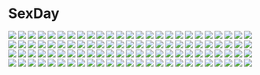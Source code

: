 # SexDay
![](https://konachan.com/jpeg/de45f2df2ae77dd45138800100c6670f/Konachan.com%20-%2078597%202girls%20animal_ears%20ass%20bunnygirl%20inaba_tewi%20nopan%20reisen_udongein_inaba%20tagme_%28artist%29%20thighhighs%20touhou.jpg)
![](https://konachan.com/image/b65a80cf282b97953313775e8bbfef90/Konachan.com%20-%20186178%20black_hair%20breasts%20cleavage%20katana%20logo%20long_hair%20nopan%20original%20qbspdl%20sword%20thighhighs%20unleashed%20weapon.jpg)
![](https://konachan.com/image/03961ccc70f3843cfbd1a86e90bbc723/Konachan.com%20-%2010708%20.hack__%20.hack__legend_of_the_twilight%20kunisaki_rena.jpg)
![](https://konachan.com/image/b1f3ffc10bd8713ef04e48eba8c1677c/Konachan.com%20-%2018928%20black%20book%20dark%20hat%20long_hair%20mage%20magic%20patchouli_knowledge%20purple_eyes%20purple_hair%20touhou.jpg)
![](https://konachan.com/image/77f0fd1b0ac31c7731d86be442878483/Konachan.com%20-%20174895%20breasts%20cleavage%20headphones%20nagomi_no_ame%20original%20short_hair%20tagme%20underboob%20white_hair%20yellow_eyes.jpg)
![](https://konachan.com/image/62bd8920df4bf5ab8e4cec995a40db1c/Konachan.com%20-%2025050%20chibi%20kimi_ga_nozomu_eien%20suzumiya_akane.jpg)
![](https://konachan.com/image/fef5a16d95fe5ca5cddc52136598e7de/Konachan.com%20-%20124828%20black_hair%20breasts%20kurochijo%20long_hair%20nipples%20nude%20original%20red_eyes%20shuugetsu_karasu.jpg)
![](https://konachan.com/image/5b0690dc1ad668eafa6d50aa112616d9/Konachan.com%20-%20294565%20horns%20short_hair%20tail%20toriumi_harumi%20wings.jpg)
![](https://konachan.com/jpeg/b720db972fe16c0c2cd5fc2cbcb05eb1/Konachan.com%20-%20215686%20blonde_hair%20brown_hair%20clouds%20headphones%20kneehighs%20lulu_season%20male%20original%20school_uniform%20signed%20skirt%20sky.jpg)
![](https://konachan.com/jpeg/bff00a60835e4787646906bf8ff32559/Konachan.com%20-%20236175%20animal%20bicycle%20bird%20brown_eyes%20brown_hair%20clouds%20higa_natsumi%20minami_kamakura_koukou_joshi_jitensha-bu%20nilitsu%20short_hair%20sky%20sunglasses%20sunset.jpg)
![](https://konachan.com/image/0fc8fc5e28afd5b2e54a295571e49805/Konachan.com%20-%20251450%20all_male%20elbow_gloves%20gloves%20male%20moon%20night%20original%20skunkyfly%20stars%20watermark%20yellow_eyes.jpg)
![](https://konachan.com/jpeg/b7438a9f2cbcb45e844e177a144068d9/Konachan.com%20-%20270204%20blue_eyes%20breasts%20gorgeous_mushroom%20masturbation%20navel%20nipples%20original%20purple_hair%20see_through%20thighhighs%20third-party_edit%20uncensored%20white.jpg)
![](https://konachan.com/image/f2c49fa99b2d448473a798665f8247d7/Konachan.com%20-%2064420%202girls%20animal_ears%20bra%20breasts%20catgirl%20chuuou_higashiguchi%20cleavage%20foxgirl%20panties%20scan%20thighhighs%20underwear.jpg)
![](https://konachan.com/image/aa2a218e58fd1bf5fae76a68ea94bba7/Konachan.com%20-%20204896%20animal%20blush%20bow%20brown_hair%20flowers%20japanese_clothes%20kimono%20long_hair%20original%20ponytail%20rabbit%20rose%20snow%20tonchan%20umbrella%20winter.jpg)
![](https://konachan.com/image/930ee34e58d1b65aafdaa01186d264e7/Konachan.com%20-%2051885%20blue_eyes%20boots%20dress%20headphones%20long_hair%20megurine_luka%20pink_hair%20thighhighs%20vocaloid.jpg)
![](https://konachan.com/image/55fd29349baf2441537f85ca78c9cf2b/Konachan.com%20-%20172106%20animal_ears%20blonde_hair%20bra%20catgirl%20panties%20red_eyes%20underwear.jpg)
![](https://konachan.com/image/9708c38a62dfba9b8c16dd69b79ddefc/Konachan.com%20-%20240795%201000-chan%20animal_ears%20blue_hair%20bow%20hashimoto_takashi%20oizumi%20purple_eyes%20short_hair%20thighhighs.jpg)
![](https://konachan.com/image/f04db39e20e067fc76aba77df6e0dfaa/Konachan.com%20-%2027600%20nagato_yuki%20suzumiya_haruhi_no_yuutsu.jpg)
![](https://konachan.com/image/ab88e5976d2c7e9953054d90bca154bc/Konachan.com%20-%2033098%20blue_eyes%20dress%20elbow_gloves%20gloves%20hat%20kirisame_marisa%20long_hair%20pink_hair%20touhou%20witch%20witch_hat%20zoom_layer.jpg)
![](https://konachan.com/image/6a2b4f645cc9f4128df8d4e83f1aad9c/Konachan.com%20-%2044309%20animal_ears%20blush%20brown_hair%20foxgirl%20long_hair%20mito_mashiro%20moekibara_fumitake%20nude%20purple_eyes%20tail%20tayutama.jpg)
![](https://konachan.com/jpeg/d28eb87bc766edf2132fb810e7900265/Konachan.com%20-%20281251%20bicycle%20gloves%20gradient%20green_hair%20hitomi_kazuya%20original%20purple_eyes%20skintight%20thighhighs%20third-party_edit%20watermark.jpg)
![](https://konachan.com/image/782ce2bb0cb656932dc1f327e4dd4ed4/Konachan.com%20-%208912%20kanon%20minase_nayuki.jpg)
![](https://konachan.com/image/f2b75a0438cc1972f9d12bf7eee95590/Konachan.com%20-%2017025%20azumanga_daioh%20kagura%20kasuga_ayumu%20mihama_chiyo%20mizuhara_koyomi%20sakaki%20takino_tomo.jpg)
![](https://konachan.com/jpeg/07041f3a23a42fdc6dcece20d1724713/Konachan.com%20-%20195564%202girls%20bow%20braids%20cape%20cirno%20dress%20fairy%20gray_hair%20headdress%20izayoi_sakuya%20knife%20maid%20ribbons%20short_hair%20snow%20touhou%20u-joe%20weapon%20wings.jpg)
![](https://konachan.com/jpeg/93ab5128f1ec87b5096a35f92b83f9e0/Konachan.com%20-%20133394%20amasaka_takashi%20black_hair%20blush%20game_cg%20koi_mekuri_clover%20long_hair%20sakanoue_mikana%20swimsuit%20wet.jpg)
![](https://konachan.com/jpeg/6feaff806a0e7366a809ab40a694a4ff/Konachan.com%20-%20254301%20anus%20ass%20blonde_hair%20breasts%20censored%20game_cg%20granblue_fantasy%20hug%20long_hair%20male%20pussy%20sideboob%20splush_wave%20tagme_%28artist%29%20thighhighs%20yellow_eyes.jpg)
![](https://konachan.com/image/ba14aa9462ef21336c3ff4e53df66fb1/Konachan.com%20-%2090685%20aqua_hair%20butterfly%20hatsune_miku%20skirt%20tie%20twintails%20vocaloid.jpg)
![](https://konachan.com/jpeg/2fa257b66c778260b827cce1c4e5cc60/Konachan.com%20-%20177347%20barefoot%20blonde_hair%20book%20breasts%20brown_eyes%20cleavage%20drink%20hinaame%20idolmaster%20idolmaster_cinderella_girls%20necklace%20shiomi_shuuko%20short_hair.jpg)
![](https://konachan.com/image/19b81d4a9125c244155be17b185a9bc8/Konachan.com%20-%2063444%20favorite%20game_cg%20hoshizora_no_memoria%20tagme.jpg)
![](https://konachan.com/image/899b56207617156d47cc73b580836c76/Konachan.com%20-%20289594%20bikini%20blue_eyes%20choker%20drink%20fate_grand_order%20fate_%28series%29%20flat_chest%20hoodie%20meltryllis%20purple_hair%20sunglasses%20swimsuit%20thighhighs.jpg)
![](https://konachan.com/image/0344fc9f4f27a186557eabc7291475e1/Konachan.com%20-%20271749%20bed%20black_hair%20bow%20chain%20goth-loli%20headdress%20lolita_fashion%20long_hair%20navel%20original%20panties%20shackles%20shima0917%20underwear.jpg)
![](https://konachan.com/image/fe6a3668eb0af238f9898bcc7110525d/Konachan.com%20-%20183886%20akasi0816%20crying%20kagerou_project%20kozakura_mary%20maid%20red_eyes%20tears%20wings.jpg)
![](https://konachan.com/jpeg/56fdb7224b4b89115183d9e996ab92a5/Konachan.com%20-%20181393%201ji45fun%20all_male%20male%20red_eyes%20short_hair%20white_hair.jpg)
![](https://konachan.com/image/773ef0f0a3323f654d0a29a595e4f5b4/Konachan.com%20-%2011661%20tagme.jpg)
![](https://konachan.com/jpeg/f1fb2faff895f43719dee20c9ac8cee9/Konachan.com%20-%20172249%20alice_margatroid%20blonde_hair%20blue_eyes%20bow%20doll%20dress%20freeze-ex%20glasses%20headband%20hourai%20kirisame_marisa%20shanghai_doll%20short_hair%20touhou.jpg)
![](https://konachan.com/jpeg/bacbdb49fbc00a89a6c606a7a4c4d192/Konachan.com%20-%2032480%20kamishiro_rin%20kazetsubaki_kuriko%20komatsu_eiji%20kurioka_maiho%20maburaho%20miyama_yuna%20shikimori_kazuki%20third-party_edit%20yamase_kamiyo.jpg)
![](https://konachan.com/image/ed449e926c88b4eb6d3347595279eb79/Konachan.com%20-%2036551%20kuhouin_murasaki%20kure-nai%20kurenai_shinkurou%20murakami_ginko%20muto_tamaki%20yamie.jpg)
![](https://konachan.com/image/51995ad4378e50b4b3bc5f694337358a/Konachan.com%20-%20159180%20crazypen%20hatsune_miku%20jpeg_artifacts%20tell_your_world_%28vocaloid%29%20vocaloid.jpg)
![](https://konachan.com/jpeg/d41ea1f06e0cd1538b1a1ce68293c1a3/Konachan.com%20-%2013718%20blonde_hair%20brown_eyes%20brown_hair%20happiness%20kohinata_otoha%20kohinata_sumomo%20school_uniform%20wink.jpg)
![](https://konachan.com/image/51abd7107f4d05be4443f3098dc5cbd8/Konachan.com%20-%20197708%20blue_eyes%20blue_hair%20blush%20bow%20breasts%20catgirl%20choker%20cleavage%20corset%20gun%20headband%20headdress%20long_hair%20panties%20saber%20underwear%20uniform%20weapon.jpg)
![](https://konachan.com/image/e59786d6767d3fb521babb8f339a37a3/Konachan.com%20-%2025025%20amano_kozue%20aria%20mizunashi_akari.jpg)
![](https://konachan.com/jpeg/47eb2ecb3274e7a6c166974d778de689/Konachan.com%20-%2031213%20breasts%20censored%20cum%20game_cg%20lyrical_lyric%20marmalade%20mikeou%20nipples%20open_shirt%20panties%20panty_pull%20pussy%20school_uniform%20twintails%20underwear.jpg)
![](https://konachan.com/jpeg/9076a06efa55a4efbbec0803853fb772/Konachan.com%20-%2030943%20nagato_yuki%20suzumiya_haruhi_no_yuutsu%20swimsuit%20white.jpg)
![](https://konachan.com/jpeg/7a68b3bb8f7b554ae60e5bc33759998c/Konachan.com%20-%20301462%20asuteroid%20gun%20long_hair%20original%20scenic%20weapon.jpg)
![](https://konachan.com/image/e36166f2e9adb620fb7dd3e16364a7d1/Konachan.com%20-%20183580%20anthropomorphism%20black_hair%20breasts%20dragonmaterial%20erect_nipples%20japanese_clothes%20kantai_collection%20long_hair%20miko%20ofuda%20panties%20purple_eyes%20underwear.jpg)
![](https://konachan.com/image/542dd324423f85f4238d147161862f51/Konachan.com%20-%20267021%202girls%20blonde_hair%20blush%20fate_grand_order%20fate_stay_night%20fate_%28series%29%20gogatsu_fukuin%20grass%20green_eyes%20mordred%20ponytail%20saber%20short_hair%20wink.jpg)
![](https://konachan.com/image/d7724421bfcdd5c19ad9fde16ba835c0/Konachan.com%20-%2034457%20ef.jpg)
![](https://konachan.com/image/2dd1d44ae948073495d3f1548dcc3e36/Konachan.com%20-%20153314%20gym_uniform%20long_hair%20red_eyes%20ribbons%20shimesaba_kohada%20thighhighs%20walpurgis%20white_hair.jpg)
![](https://konachan.com/image/e1c9ab50eb344c6aeecbbc54c0a3a4b0/Konachan.com%20-%2029200%20littlewitch%20oyari_ashito%20see_through.jpg)
![](https://konachan.com/jpeg/36e1d33069ed2e16fc45124e0ac5c9ac/Konachan.com%20-%20250130%20boots%20brown_eyes%20building%20city%20gloves%20green_eyes%20group%20gun%20hat%20long_hair%20panties%20pantyhose%20scar%20skirt%20sky%20sleeping%20twintails%20underwear%20weapon.jpg)
![](https://konachan.com/image/b3cfce9a1fb639da71cf0f12887f9024/Konachan.com%20-%20147516%20black_hair%20blush%20breast_grab%20fingering%20navel%20no_bra%20panties%20pussy_juice%20tagme%20thighhighs%20underboob%20underwear%20uro_%28uroboros%29.jpg)
![](https://konachan.com/image/5c45df5cf658caae63c50afb154ca2b9/Konachan.com%20-%2037530%20bunnygirl%20guerilla_stunt_studio.jpg)
![](https://konachan.com/jpeg/e73cd194dc1ff0c9156f3ede9e372a3d/Konachan.com%20-%2068763%20bakuretsu_tenshi%20gun%20hakua_ugetsu%20jo%20meg%20red%20red_hair%20thighhighs%20weapon%20white_hair.jpg)
![](https://konachan.com/image/ca021a349dc3c9642bbe9e2413a68e8e/Konachan.com%20-%20184310%20flowers%20original%20sunga2usagi%20wings.jpg)
![](https://konachan.com/image/56ec803d7d7e01fd08bf24c42ef0a4a4/Konachan.com%20-%20157692%20brown_hair%20kousaka_kirino%20kousaka_kyousuke%20male%20ore_no_imouto_ga_konna_ni_kawaii_wake_ga_nai%20school_uniform%20sleeping%20sudachi_%28calendar%29.jpg)
![](https://konachan.com/image/88fcb40f3bc8396b28076e1e551e714f/Konachan.com%20-%20140390%20bloomers%20blue_eyes%20chibi%20crown%20dress%20drink%20garter%20gray_hair%20green_eyes%20group%20hat%20headband%20long_hair%20male%20red_eyes%20tail%20twintails%20vocaloid%20zhiyu_moke.jpg)
![](https://konachan.com/image/b7d70c2128a4a57ed03f74086b561fad/Konachan.com%20-%2065817%20blonde_hair%20kagamine_len%20kagamine_rin%20male%20short_hair%20vocaloid.jpg)
![](https://konachan.com/jpeg/6995bd296f765c31cb513735ad493c26/Konachan.com%20-%20155322%20animal%20bottle_miku%20bubbles%20fish%20hatsune_miku%20school_uniform%20soran2000%20vocaloid%20water.jpg)
![](https://konachan.com/image/73bfbcee120ba87727c5c63d06437c51/Konachan.com%20-%20112317%20fujiwara_no_mokou%20long_hair%20munya%20red_eyes%20touhou.jpg)
![](https://konachan.com/image/4333572ba4a5b1af15c74abe1e3edceb/Konachan.com%20-%2089481%20accelerator%20blush%20brown_eyes%20brown_hair%20choker%20last_order%20non-noon%20red_eyes%20short_hair%20to_aru_majutsu_no_index%20white_hair.jpg)
![](https://konachan.com/image/3ca84109cb27f5bc5f0ac9135f0878b7/Konachan.com%20-%20172781%20ani%20breasts%20bunny_ears%20cameltoe%20game-style%20halloween%20hat%20logo%20nipples%20panties%20pumpkin%20red_eyes%20seal-qualia%20spread_legs%20thighhighs%20underwear%20witch_hat.jpg)
![](https://konachan.com/image/08a6e65a0b8a69637554b41146105f57/Konachan.com%20-%20157112%20aircraft%20building%20dragon%20original%20pixiv_fantasia%20scenic%20yuuki_youichi.jpg)
![](https://konachan.com/image/216a13201943b45ff56422f8a0ce7d44/Konachan.com%20-%20275896%20animal%20bigrbear%20cat%20christmas%20demon%20green_eyes%20horns%20original.jpg)
![](https://konachan.com/image/c2a63b6275178bf5384e688a6d8fc70a/Konachan.com%20-%20293779%20anus%20blue_eyes%20blue_hair%20blush%20breasts%20fire_emblem%20headband%20navel%20nipples%20nude%20okamired%20pussy%20pussy_juice%20uncensored%20vibrator%20watermark.jpg)
![](https://konachan.com/image/7e8c5e58f19323ce01c1fa41e62894ba/Konachan.com%20-%20192228%20blue_eyes%20bodysuit%20brown_hair%20eyepatch%20long_hair%20neon_genesis_evangelion%20satori0121%20soryu_asuka_langley.jpg)
![](https://konachan.com/jpeg/2657085f05d8f206bcbeef98ca8f1adb/Konachan.com%20-%20111542%20black_hair%20blue_eyes%20blush%20long_hair%20original%20panties%20retorillo%20signa%20signed%20sigonsoft%20thighhighs%20underwear%20waitress%20white.jpg)
![](https://konachan.com/jpeg/8bbd10abb2e0870482ae2d2691b804f6/Konachan.com%20-%20251961%20ball%20bikini%20blue_eyes%20braids%20breasts%20cleavage%20clouds%20long_hair%20navel%20original%20pink_hair%20sky%20sorano_%2812gou%29%20swimsuit%20tree%20water.jpg)
![](https://konachan.com/jpeg/6ab29b5e6491c2ec345c44fab401c16c/Konachan.com%20-%2089173%202girls%20forest%20japanese_clothes%20kochiya_sanae%20miko%20moriya_suwako%20relax%20touhou%20tree.jpg)
![](https://konachan.com/image/0f34a0a040303cc0cd69686c1046509d/Konachan.com%20-%2010028%20gotoh_keiji%20swimsuit%20takamura_keiko%20uta-kata.jpg)
![](https://konachan.com/image/12e4483e7941dd878f4510b7abcff9dc/Konachan.com%20-%20243659%20aliasing%20aqua_eyes%20beach%20clouds%20dress%20fate_grand_order%20fate_%28series%29%20long_hair%20re%3Arin%20sky%20summer_dress%20twintails%20water.jpg)
![](https://konachan.com/jpeg/e6fba2fe7cc3f1be98cadc887454a440/Konachan.com%20-%20238998%20breasts%20brown_hair%20cropped%20no_bra%20open_shirt%20original%20panty_pull%20short_hair%20skirt%20temutemutemu%20thighhighs.jpg)
![](https://konachan.com/image/ab1e4255cd1bf114244c5e5cd50327f9/Konachan.com%20-%20201656%20aqua_eyes%20aqua_hair%20hatsune_miku%20headphones%20kyod%2B%20long_hair%20microphone%20skirt%20tie%20twintails%20vocaloid.jpg)
![](https://konachan.com/jpeg/57f57f2532c94f2e098e66c3a5d30ac4/Konachan.com%20-%20136181%20arikawa_satoru%20bed%20black_hair%20breasts%20feng%20game_cg%20hoshizora_e_kakaru_hashi%20hoshizora_e_kakaru_hashi_aa%20long_hair%20nipples%20nude%20wink%20yorozu_senka.jpg)
![](https://konachan.com/image/213e3a09ad2e8b0947eb34565244fafb/Konachan.com%20-%2022292%20benibara_nadeshiko%20dualscreen%20fuyou_kaede%20kareha%20lisianthus%20mayumi_thyme%20megami%20nerine%20pointed_ears%20primula%20scan%20shigure_asa%20shuffle.jpg)
![](https://konachan.com/jpeg/6a66baa47551c0483a73f2f23632fd05/Konachan.com%20-%2029407%20cc%20code_geass%20kallen_stadtfeld.jpg)
![](https://konachan.com/image/75a40196bc7297f0e9e739dc4abdb0ee/Konachan.com%20-%2063470%20censored%20favorite%20game_cg%20hoshizora_no_memoria%20tagme.jpg)
![](https://konachan.com/image/63264cd6743e2944f8cb7abd2eec968e/Konachan.com%20-%20307214%20animal_ears%20bbeedol%20bicolored_eyes%20cherry_blossoms%20flowers%20gray_hair%20japanese_clothes%20kimono%20long_hair%20moon%20night%20original%20ponytail%20sky%20stars%20tail.jpg)
![](https://konachan.com/jpeg/697c85c4242428dc8f471c8df0b243c9/Konachan.com%20-%20196645%20animal_ears%20ass%20blush%20cameltoe%20catgirl%20long_hair%20maid%20original%20panties%20pantyhose%20pink_hair%20purple_eyes%20riv%20signed%20tail%20tears%20underwear.jpg)
![](https://konachan.com/jpeg/e6702bda5862e2312aa991ad3d6ce811/Konachan.com%20-%20120228%20game_cg%20izuna_zanshinken%20jouganji_tomoe%20male%20musumi_koutarou.jpg)
![](https://konachan.com/jpeg/ffff0cf53daf4809d3768072b6337669/Konachan.com%20-%20171875%20arisu_seiko%20black_hair%20blue_eyes%20brown_hair%20game_cg%20loli%20purple_eyes%20tenmaso%20usotsuki_ouji_to_nayameru_ohime-sama%20whirlpool.jpg)
![](https://konachan.com/image/ba334b3ecd9a26ef2bef9edbe8483b97/Konachan.com%20-%2086220%20blue_hair%20boots%20clouds%20dress%20drink%20fang%20fujishima_shinnosuke%20hat%20moon%20night%20red_eyes%20remilia_scarlet%20sky%20touhou%20vampire%20wings.jpg)
![](https://konachan.com/jpeg/3a00c6a4c9f9fb344c8eda729d537302/Konachan.com%20-%20301452%20animal_ears%20arknights%20ass%20blaze_%28arknights%29%20blush%20breasts%20brown_hair%20green_hair%20long_hair%20lu_hao_liang%20nipples%20panty_pull%20ponytail%20pussy%20sex%20tail.jpg)
![](https://konachan.com/jpeg/5b18087d3d4441c9ad38f2620508e019/Konachan.com%20-%20256554%20apron%20breast_hold%20breasts%20collar%20gray_hair%20headdress%20maid%20nipples%20no_bra%20orange_eyes%20original%20see_through%20twintails%20wet%20white%20wristwear.jpg)
![](https://konachan.com/image/5fbbd970059bdfc694c04a8a4397febc/Konachan.com%20-%2092636%20fuu%20samurai_champloo%20tagme.jpg)
![](https://konachan.com/image/4e28d3e442e3bb997b2c00bd4bac83cb/Konachan.com%20-%2016518%20tagme.jpg)
![](https://konachan.com/jpeg/70d5c26e662dc2fed09755bb415d25e0/Konachan.com%20-%2069241%20aqua_eyes%20aqua_hair%20clouds%20hatsune_miku%20long_hair%20skirt%20sky%20twintails%20vocaloid.jpg)
![](https://konachan.com/image/b29fa0c3b8a99da774ece96f1cb2b0e7/Konachan.com%20-%20242874%20apron%20blue_hair%20d-fragments%20funabori%20haruno_tomoya%20kneehighs%20school_uniform%20short_hair%20skirt.jpg)
![](https://konachan.com/image/8e4e11c30f9e7aee5ae9ef38840971a1/Konachan.com%20-%20120449%20aqua_hair%20close%20hatsune_miku%20headphones%20shu_%28shya%29%20twintails%20vocaloid.jpg)
![](https://konachan.com/image/a10821f49e2f118798e8fb8d7373bd5a/Konachan.com%20-%2029506%20shihou_matsuri%20sola%20vector.jpg)
![](https://konachan.com/image/6a1dec9cde9fa9cb817e3e422918fb9f/Konachan.com%20-%20254545%202girls%20afternoir%20bikini%20blonde_hair%20braids%20breasts%20cleavage%20pink_eyes%20pink_hair%20saber%20saber_alter%20short_hair%20swimsuit%20water%20wet%20yellow_eyes.jpg)
![](https://konachan.com/jpeg/59b05af00f68d8aa3246597fc68ddd9d/Konachan.com%20-%20174985%20animal%20cape%20cat%20game_cg%20hhg_megami_no_shuuen%20kirimiya_sally%20long_hair%20nanase_meruchi%20pink_hair%20purple_eyes%20windmill_%28company%29.jpg)
![](https://konachan.com/image/5534d99078caa2036bca53109a91a231/Konachan.com%20-%20101795%20blonde_hair%20flandre_scarlet%20hakurei_reimu%20hat%20japanese_clothes%20kirisame_marisa%20miko%20rain%20red_eyes%20serizawa_mutsuki%20touhou%20vampire%20water%20wings%20witch.jpg)
![](https://konachan.com/jpeg/c44cadd4bb2a7b952f71802f025b54ba/Konachan.com%20-%20238511%20animal_ears%20bow%20breasts%20brown_hair%20catgirl%20cosplay%20drink%20elbow_gloves%20gloves%20idolmaster%20kemono_friends%20meto31%20short_hair%20signed%20tail%20thighhighs%20white.jpg)
![](https://konachan.com/image/851eb002a688a5fda61fa7b70000cf8f/Konachan.com%20-%2047999%20barefoot%20black_hair%20blue_hair%20blush%20braids%20breasts%20flat_chest%20green_eyes%20mai-hime%20navel%20nipples%20nude%20orange_hair%20purple_eyes%20tokiha_mai%20towel%20white.jpg)
![](https://konachan.com/image/1f4688120e961a2e68e0f106666a9b42/Konachan.com%20-%20130075%20ahri_%28league_of_legends%29%20animal_ears%20breasts%20cleavage%20kure_masahiro%20league_of_legends%20long_hair%20nopan%20tail%20third-party_edit%20yellow_eyes.jpg)
![](https://konachan.com/image/ca85e366d11caa45bbd15d5643fde1db/Konachan.com%20-%2029217%20littlewitch%20maid%20oyari_ashito%20white.jpg)
![](https://konachan.com/image/47a94adb6972304bb6e7f20a027a9612/Konachan.com%20-%20239697%20original%20tagme%20tanikawa.jpg)
![](https://konachan.com/image/2829916297a38116159f2c85625b575e/Konachan.com%20-%2019021%20fuura_kafuka%20kobushi_abiru%20sayonara_zetsubou_sensei.jpg)
![](https://konachan.com/image/ace279b6e88e6b4f30bfc16b085a0720/Konachan.com%20-%2094437%20blonde_hair%20blue_eyes%20cross%20kagamine_rin%20tears%20vocaloid%20yayoi_%28egoistic_realism%29.jpg)
![](https://konachan.com/image/5e786351d1846b559e577d2d6e3598ec/Konachan.com%20-%20164753%20grass%20iy_tujiki%20night%20original%20scenic%20signed%20silhouette%20sky%20stars.jpg)
